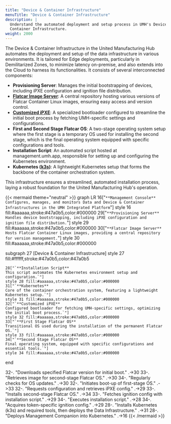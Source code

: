 ```yaml
---
title: "Device & Container Infrastructure"
menuTitle: "Device & Container Infrastructure"
description: |
  Understand the automated deployment and setup process in UMH's Device &
  Container Infrastructure.
weight: 2000
---
```

The Device & Container Infrastructure in the United Manufacturing Hub automates
the deployment and setup of the data infrastructure in various environments. It
is tailored for Edge deployments, particularly in Demilitarized Zones, to minimize
latency on-premise, and also extends into the Cloud to harness its functionalities.
It consists of several interconnected components:

- **Provisioning Server**: Manages the initial bootstrapping of devices,
  including iPXE configuration and ignition file distribution.
- **[Flatcar Image Server](https://www.flatcar.org/)**: A central repository hosting various versions of
  Flatcar Container Linux images, ensuring easy access and version control.
- **[Customized iPXE](https://ipxe.org/)**: A specialized bootloader configured to streamline the
  initial boot process by fetching UMH-specific settings and configurations.
- **First and Second Stage Flatcar OS**: A two-stage operating system setup where
  the first stage is a temporary OS used for installing the second stage, which
  is the final operating system equipped with specific configurations and tools.
- **Installation Script**: An automated script hosted at management.umh.app,
  responsible for setting up and configuring the Kubernetes environment.
- **Kubernetes ([k3s](https://k3s.io/))**: A lightweight Kubernetes setup that forms the backbone
  of the container orchestration system.

This infrastructure ensures a streamlined, automated installation process, laying
a robust foundation for the United Manufacturing Hub's operation.

{{< mermaid theme="neutral" >}}
graph LR
  16["`**Management Console**
  Configures, manages, and monitors Data and Device & Container Infrastructures in the UMH Integrated Platform`"]
  style 16 fill:#aaaaaa,stroke:#47a0b5,color:#000000
  29["`**Provisioning Server**
  Handles device bootstrapping, including iPXE configuration and ignition file distribution.`"]
  style 29 fill:#aaaaaa,stroke:#47a0b5,color:#000000
  30["`**Flatcar Image Server**
  Hosts Flatcar Container Linux images, providing a central repository for version management.`"]
  style 30 fill:#aaaaaa,stroke:#47a0b5,color:#000000

  subgraph 27 [Device & Container Infrastructure]
    style 27 fill:#ffffff,stroke:#47a0b5,color:#47a0b5

    28["`**Installation Script**
    This script automates the Kubernetes environment setup and configuration.`"]
    style 28 fill:#aaaaaa,stroke:#47a0b5,color:#000000
    31["`**Kubernetes**
    Core of the container orchestration system, featuring a lightweight Kubernetes setup.`"]
    style 31 fill:#aaaaaa,stroke:#47a0b5,color:#000000
    32["`**Customized iPXE**
    Configured bootloader for fetching UMH-specific settings, optimizing the initial boot process.`"]
    style 32 fill:#aaaaaa,stroke:#47a0b5,color:#000000
    33["`**First Stage Flatcar OS**
    Transitional OS used during the installation of the permanent Flatcar OS.`"]
    style 33 fill:#aaaaaa,stroke:#47a0b5,color:#000000
    34["`**Second Stage Flatcar OS**
    Final operating system, equipped with specific configurations and essential tools.`"]
    style 34 fill:#aaaaaa,stroke:#47a0b5,color:#000000
  end

  32-. "Downloads specified
  Flatcar version for
  initial boot." .->30
  33-. "Retrieves image for
  second-stage Flatcar OS." .->30
  34-. "Regularly checks for
  OS updates." .->30
  32-. "Initiates boot-up of
  first-stage OS." .->33
  32-. "Requests configuration and
  retrieves iPXE config." .->29
  33-. "Installs second-stage
  Flatcar OS." .->34
  33-. "Fetches ignition config with
  installation script." .->29
  34-. "Executes installation script." .->28
  34-. "Acquires token-specific
  ignition config." .->29
  28-. "Installs Kubernetes (k3s) and
  required tools, then deploys
  the Data Infrastructure." .->31
  28-. "Deploys Management
  Companion into Kubernetes." .->16
{{< /mermaid >}}
